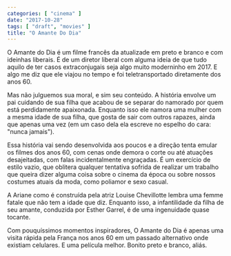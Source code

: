 ```yaml
---
categories: [ "cinema" ]
date: "2017-10-28"
tags: [ "draft", "movies" ]
title: "O Amante Do Dia"
---
```

O Amante do Dia é um filme francês da atualizade em preto e branco
e com ideinhas liberais. É de um diretor liberal com alguma ideia de
que tudo aquilo de ter casos extraconjugais seja algo muito moderninho
em 2017. E algo me diz que ele viajou no tempo e foi teletransportado
diretamente dos anos 60.

Mas não julguemos sua moral, e sim seu conteúdo. A história envolve
um pai cuidando de sua filha que acabou de se separar do namorado por
quem está perdidamente apaixonada. Enquanto isso ele namora uma mulher
com a mesma idade de sua filha, que gosta de sair com outros rapazes,
ainda que apenas uma vez (em um caso dela ela escreve no espelho do cara:
"nunca jamais").

Essa história vai sendo desenvolvida aos poucos e a direção tenta
emular os filmes dos anos 60, com cenas onde demora o corte ou até
atuações desajeitadas, com falas incidentalmente engraçadas. É um
exercício de estilo vazio, que oblitera qualquer tentativa sofrida de
realizar um trabalho que queira dizer alguma coisa sobre o cinema da
época ou sobre nossos costumes atuais da moda, como poliamor e sexo
casual.

A Ariane como é construída pela atriz Louise Chevillotte lembra uma
femme fatale que não tem a idade que diz. Enquanto isso, a infantilidade
da filha de seu amante, conduzida por Esther Garrel, é de uma ingenuidade
quase tocante.

Com pouquíssimos momentos inspiradores, O Amante do Dia é apenas uma
visita rápida pela França nos anos 60 em um passado alternativo onde
existiam celulares. E uma película melhor. Bonito preto e branco,
aliás.
